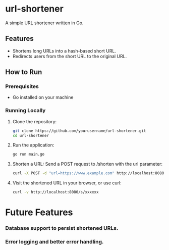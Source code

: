 # url-shortener
A simple URL shortener written in Go.

## Features
- Shortens long URLs into a hash-based short URL.
- Redirects users from the short URL to the original URL.

## How to Run

### Prerequisites
- Go installed on your machine

### Running Locally

1. Clone the repository:
   ```bash
   git clone https://github.com/yourusername/url-shortener.git
   cd url-shortener
   ```

2. Run the application:
   ```bash
   go run main.go
   ```

3. Shorten a URL: Send a POST request to /shorten with the url parameter:
   ```bash
   curl -X POST -d "url=https://www.example.com" http://localhost:8080/shorten
   ```

4. Visit the shortened URL in your browser, or use curl:
   ```bash
   curl -v http://localhost:8080/s/xxxxxx
   ```

# Future Features

### Database support to persist shortened URLs.
### Error logging and better error handling.
